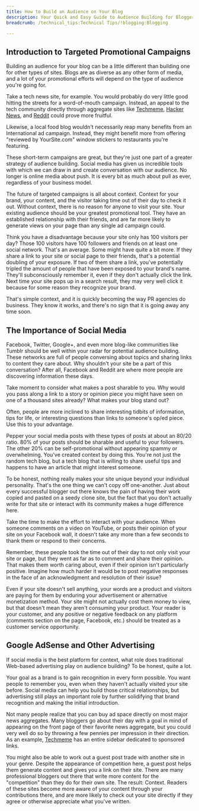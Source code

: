 ```yaml
---
title: How to Build an Audience on Your Blog
description: Your Quick and Easy Guide to Audience Building for Bloggers.
breadcrumb: /technical_tips:Technical Tips/!blogging:Blogging

---
```


Introduction to Targeted Promotional Campaigns
-----
Building an audience for your blog can be a little different than building one for other types of sites. Blogs are as diverse as any other form of media, and a lot of your promotional efforts will depend on the type of audience you're going for.

Take a tech news site, for example. You would probably do very little good hitting the streets for a word-of-mouth campaign. Instead, an appeal to the tech community directly through aggregate sites like [Techmeme][techmeme], [Hacker News][hacker], and [Reddit][reddit] could prove more fruitful.

Likewise, a local food blog wouldn't necessarily reap many benefits from an International ad campaign. Instead, they might benefit more from offering "reviewed by YourSite.com" window stickers to restaurants you're featuring.

These short-term campaigns are great, but they're just one part of a greater strategy of audience building. Social media has given us incredible tools with which we can draw in and create conversation with our audience. No longer is online media about push. It is every bit as much about pull as ever, regardless of your business model.

The future of targeted campaigns is all about context. Context for your brand, your content, and the visitor taking time out of their day to check it out. Without context, there is no reason for anyone to visit your site. Your existing audience should be your greatest promotional tool. They have an established relationship with their friends, and are far more likely to generate views on your page than any single ad campaign could.

Think you have a disadvantage because your site only has 100 visitors per day? Those 100 visitors have 100 followers and friends on at least one social network. That's an average. Some might have quite a bit more. If they share a link to your site or social page to their friends, that's a potential doubling of your exposure. If two of them share a link, you've potentially tripled the amount of people that have been exposed to your brand's name. They'll subconsciously remember it, even if they don't actually click the link. Next time your site pops up in a search result, they may very well click it because for some reason they recognize your brand.

That's simple context, and it is quickly becoming the way PR agencies do business. They know it works, and there's no sign that it is going away any time soon.

The Importance of Social Media
-----
Facebook, Twitter, Google+, and even more blog-like communities like Tumblr should be well within your radar for potential audience building. These networks are full of people conversing about topics and sharing links to content they care about. Why shouldn't your site be a part of this conversation? After all, Facebook and Reddit are where more people are discovering information these days.

Take moment to consider what makes a post sharable to you. Why would you pass along a link to a story or opinion piece you might have seen on one of a thousand sites already? What makes your blog stand out?

Often, people are more inclined to share interesting tidbits of information, tips for life, or interesting questions than links to someone's op/ed piece. Use this to your advantage. 

Pepper your social media posts with these types of posts at about an 80/20 ratio. 80% of your posts should be sharable and useful to your followers. The other 20% can be self-promotional without appearing spammy or overwhelming. You've created context by doing this. You're not just the random tech blog, but a tech blog that is willing to share useful tips and happens to have an article that might interest someone.

To be honest, nothing really makes your site unique beyond your individual personality. That's the one thing we can't copy off one-another. Just about every successful blogger out there knows the pain of having their work copied and pasted on a seedy clone site, but the fact that you don't actually write for that site or interact with its community makes a huge difference here.

Take the time to make the effort to interact with your audience. When someone comments on a video on YouTube, or posts their opinion of your site on your Facebook wall, it doesn't take any more than a few seconds to thank them or respond to their concerns. 

Remember, these people took the time out of their day to not only visit your site or page, but they went as far as to comment and share their opinion. That makes them worth caring about, even if their opinion isn't particularly positive. Imagine how much harder it would be to post negative responses in the face of an acknowledgment and resolution of their issue? 

Even if your site doesn't sell anything, your words are a product and visitors are paying for them by enduring your advertisement or alternative monetization method. Your site might not actually cost them money to view, but that doesn't mean they aren't consuming your product. Your reader is your customer, and any positive or negative feedback on any platform (comments section on the page, Facebook, etc.) should be treated as a customer service opportunity.

Google AdSense and Other Advertising
-----
If social media is the best platform for context, what role does traditional Web-based advertising play on audience building? To be honest, quite a lot.

Your goal as a brand is to gain recognition in every form possible. You want people to remember you, even when they haven't actually visited your site before. Social media can help you build those critical relationships, but advertising still plays an important role by further solidifying that brand recognition and making the initial introduction.

Not many people realize that you can buy ad space directly on most major news aggregates. Many bloggers go about their day with a goal in mind of appearing on the front page of their favorite news aggregate, but you could very well do so by throwing a few pennies per impression in their direction. As an example, [Techmeme][techmeme] has an entire sidebar dedicated to sponsored links. 

You might also be able to work out a guest post trade with another site in your genre. Despite the appearance of competition here, a guest post helps them generate content and gives you a link on their site. There are many professional bloggers out there that write more content for the "competition" than they do for their own site. The result: Context. Readers of these sites become more aware of your content through your contributions there, and are more likely to check out your site directly if they agree or otherwise appreciate what you've written.

[techmeme]: http://techmeme.com
[hacker]: http://hackerne.ws
[reddit]: http://reddit.com